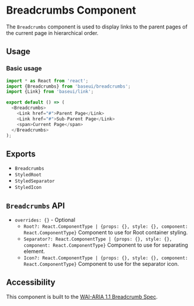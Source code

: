# Breadcrumbs Component

The `Breadcrumbs` component is used to display links to the parent pages of the current page in hierarchical order.

## Usage

### Basic usage

```javascript
import * as React from 'react';
import {Breadcrumbs} from 'baseui/breadcrumbs';
import {Link} from 'baseui/link';

export default () => (
  <Breadcrumbs>
    <Link href="#">Parent Page</Link>
    <Link href="#">Sub-Parent Page</Link>
    <span>Current Page</span>
  </Breadcrumbs>
);
```

## Exports

* `Breadcrumbs`
* `StyledRoot`
* `StyledSeparator`
* `StyledIcon`

## `Breadcrumbs` API

* `overrides: {}` - Optional
  * `Root?: React.ComponentType | {props: {}, style: {}, component: React.ComponentType}`
    Component to use for Root container styling.
  * `Separator?: React.ComponentType | {props: {}, style: {}, component: React.ComponentType}`
    Component to use for separating element.
  * `Icon?: React.ComponentType | {props: {}, style: {}, component: React.ComponentType}`
    Component to use for the separator icon.

## Accessibility

This component is built to the [WAI-ARIA 1.1 Breadcrumb Spec](https://www.w3.org/TR/wai-aria-practices-1.1/#breadcrumb).
